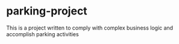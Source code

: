 # parking-project
This is a project written to comply with complex business logic and accomplish parking activities
